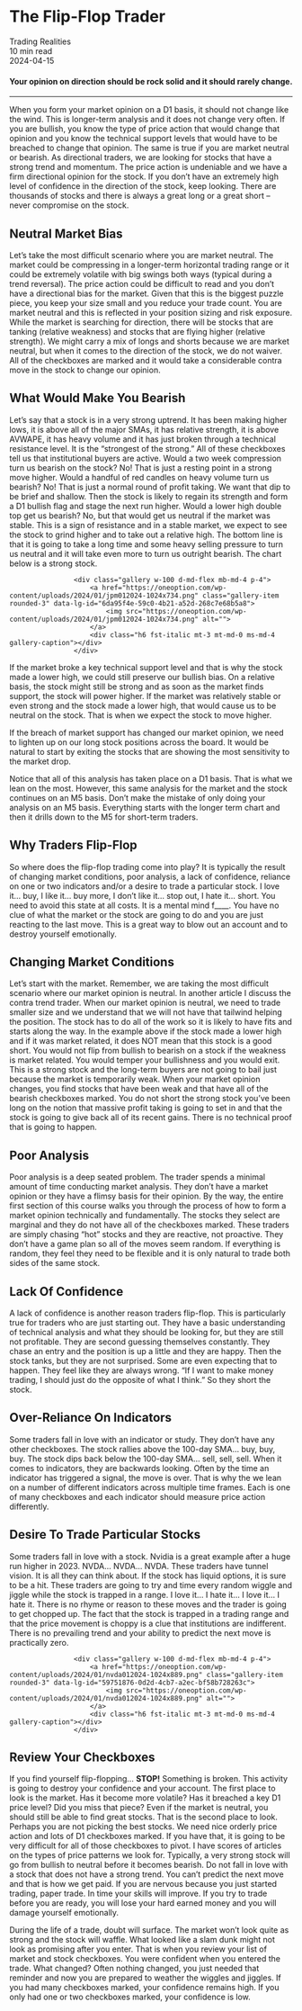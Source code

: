
<div class="bg-secondary">
<h1 class="py-5 ms-3 ms-md-4 my-0">The Flip-Flop Trader</h1>
</div>
<div class="d-flex align-items-center flex-wrap text-muted ps-3 ps-md-4 py-3 border-top border-bottom">
<div class="border-end pe-3 me-3">
<span class="badge bg-faded-primary text-primary">
Trading Realities </span>
</div>
<div class="fs-sm pe-3 border-end me-3">10 min read</div>
<div class="fs-sm">
2024-04-15 </div>
</div>
<section class="px-3 px-md-4 py-4">
<h4 class="wp-block-heading">Your opinion on direction should be rock solid and it should rarely change.</h4>
<hr class="wp-block-separator has-alpha-channel-opacity">
<p>When you form your market opinion on a D1 basis, it should not change like the wind. This is longer-term analysis and it does not change very often. If you are bullish, you know the type of price action that would change that opinion and you know the technical support levels that would have to be breached to change that opinion. The same is true if you are market neutral or bearish. As directional traders, we are looking for stocks that have a strong trend and momentum. The price action is undeniable and we have a firm directional opinion for the stock. If you don’t have an extremely high level of confidence in the direction of the stock, keep looking. There are thousands of stocks and there is always a great long or a great short – never compromise on the stock.</p>
<h2 class="wp-block-heading" id="Neutral_Market_Bias">Neutral Market Bias</h2>
<p>Let’s take the most difficult scenario where you are market neutral. The market could be compressing in a longer-term horizontal trading range or it could be extremely volatile with big swings both ways (typical during a trend reversal). The price action could be difficult to read and you don’t have a directional bias for the market. Given that this is the biggest puzzle piece, you keep your size small and you reduce your trade count. You are market neutral and this is reflected in your position sizing and risk exposure. While the market is searching for direction, there will be stocks that are tanking (relative weakness) and stocks that are flying higher (relative strength). We might carry a mix of longs and shorts because we are market neutral, but when it comes to the direction of the stock, we do not waiver. All of the checkboxes are marked and it would take a considerable contra move in the stock to change our opinion.</p>
<h2 class="wp-block-heading" id="What_Would_Make_You_Bearish">What Would Make You Bearish</h2>
<p>Let’s say that a stock is in a very strong uptrend. It has been making higher lows, it is above all of the major SMAs, it has relative strength, it is above AVWAPE, it has heavy volume and it has just broken through a technical resistance level. It is the “strongest of the strong.” All of these checkboxes tell us that institutional buyers are active. Would a two week compression turn us bearish on the stock? No! That is just a resting point in a strong move higher. Would a handful of red candles on heavy volume turn us bearish? No! That is just a normal round of profit taking. We want that dip to be brief and shallow. Then the stock is likely to regain its strength and form a D1 bullish flag and stage the next run higher. Would a lower high double top get us bearish? No, but that would get us neutral if the market was stable. This is a sign of resistance and in a stable market, we expect to see the stock to grind higher and to take out a relative high. The bottom line is that it is going to take a long time and some heavy selling pressure to turn us neutral and it will take even more to turn us outright bearish. The chart below is a strong stock. </p>

                    <div class="gallery w-100 d-md-flex mb-md-4 p-4">
                        <a href="https://oneoption.com/wp-content/uploads/2024/01/jpm012024-1024x734.png" class="gallery-item rounded-3" data-lg-id="6da95f4e-59c0-4b21-a52d-268c7e68b5a8">
                            <img src="https://oneoption.com/wp-content/uploads/2024/01/jpm012024-1024x734.png" alt="">
                        </a>
                        <div class="h6 fst-italic mt-3 mt-md-0 ms-md-4 gallery-caption"></div>
                    </div>
                
<p>If the market broke a key technical support level and that is why the stock made a lower high, we could still preserve our bullish bias. On a relative basis, the stock might still be strong and as soon as the market finds support, the stock will power higher. If the market was relatively stable or even strong and the stock made a lower high, that would cause us to be neutral on the stock. That is when we expect the stock to move higher.</p>
<p>If the breach of market support has changed our market opinion, we need to lighten up on our long stock positions across the board. It would be natural to start by exiting the stocks that are showing the most sensitivity to the market drop.</p>
<p>Notice that all of this analysis has taken place on a D1 basis. That is what we lean on the most. However, this same analysis for the market and the stock continues on an M5 basis. Don’t make the mistake of only doing your analysis on an M5 basis. Everything starts with the longer term chart and then it drills down to the M5 for short-term traders. </p>
<h2 class="wp-block-heading" id="Why_Traders_Flip_Flop">Why Traders Flip-Flop</h2>
<p>So where does the flip-flop trading come into play? It is typically the result of changing market conditions, poor analysis, a lack of confidence, reliance on one or two indicators and/or a desire to trade a particular stock. I love it… buy, I like it… buy more, I don’t like it… stop out, I hate it… short. You need to avoid this state at all costs. It is a mental mind f____. You have no clue of what the market or the stock are going to do and you are just reacting to the last move. This is a great way to blow out an account and to destroy yourself emotionally. </p>
<h2 class="wp-block-heading" id="Changing_Market_Conditions">Changing Market Conditions</h2>
<p>Let’s start with the market. Remember, we are taking the most difficult scenario where our market opinion is neutral. In another article I discuss the contra trend trader. When our market opinion is neutral, we need to trade smaller size and we understand that we will not have that tailwind helping the position. The stock has to do all of the work so it is likely to have fits and starts along the way. In the example above if the stock made a lower high and if it was market related, it does NOT mean that this stock is a good short. You would not flip from bullish to bearish on a stock if the weakness is market related. You would temper your bullishness and you would exit. This is a strong stock and the long-term buyers are not going to bail just because the market is temporarily weak. When your market opinion changes, you find stocks that have been weak and that have all of the bearish checkboxes marked. You do not short the strong stock you’ve been long on the notion that massive profit taking is going to set in and that the stock is going to give back all of its recent gains. There is no technical proof that is going to happen. </p>
<h2 class="wp-block-heading" id="Poor_Analysis">Poor Analysis</h2>
<p>Poor analysis is a deep seated problem. The trader spends a minimal amount of time conducting market analysis. They don’t have a market opinion or they have a flimsy basis for their opinion. By the way, the entire first section of this course walks you through the process of how to form a market opinion technically and fundamentally. The stocks they select are marginal and they do not have all of the checkboxes marked. These traders are simply chasing “hot” stocks and they are reactive, not proactive. They don’t have a game plan so all of the moves seem random. If everything is random, they feel they need to be flexible and it is only natural to trade both sides of the same stock. </p>
<h2 class="wp-block-heading" id="Lack_Of_Confidence">Lack Of Confidence</h2>
<p>A lack of confidence is another reason traders flip-flop. This is particularly true for traders who are just starting out. They have a basic understanding of technical analysis and what they should be looking for, but they are still not profitable. They are second guessing themselves constantly. They chase an entry and the position is up a little and they are happy. Then the stock tanks, but they are not surprised. Some are even expecting that to happen. They feel like they are always wrong. “If I want to make money trading, I should just do the opposite of what I think.” So they short the stock. </p>
<h2 class="wp-block-heading" id="Over_Reliance_On_Indicators">Over-Reliance On Indicators</h2>
<p>Some traders fall in love with an indicator or study. They don’t have any other checkboxes. The stock rallies above the 100-day SMA… buy, buy, buy. The stock dips back below the 100-day SMA… sell, sell, sell. When it comes to indicators, they are backwards looking. Often by the time an indicator has triggered a signal, the move is over. That is why the we lean on a number of different indicators across multiple time frames. Each is one of many checkboxes and each indicator should measure price action differently. </p>
<h2 class="wp-block-heading" id="Desire_To_Trade_Particular_Stocks">Desire To Trade Particular Stocks</h2>
<p>Some traders fall in love with a stock. Nvidia is a great example after a huge run higher in 2023. NVDA… NVDA… NVDA. These traders have tunnel vision. It is all they can think about. If the stock has liquid options, it is sure to be a hit. These traders are going to try and time every random wiggle and jiggle while the stock is trapped in a range. I love it… I hate it… I love it… I hate it. There is no rhyme or reason to these moves and the trader is going to get chopped up. The fact that the stock is trapped in a trading range and that the price movement is choppy is a clue that institutions are indifferent. There is no prevailing trend and your ability to predict the next move is practically zero. </p>

                    <div class="gallery w-100 d-md-flex mb-md-4 p-4">
                        <a href="https://oneoption.com/wp-content/uploads/2024/01/nvda012024-1024x889.png" class="gallery-item rounded-3" data-lg-id="59751876-0d2d-4cb7-a2ec-bf58b728263c">
                            <img src="https://oneoption.com/wp-content/uploads/2024/01/nvda012024-1024x889.png" alt="">
                        </a>
                        <div class="h6 fst-italic mt-3 mt-md-0 ms-md-4 gallery-caption"></div>
                    </div>
                
<h2 class="wp-block-heading" id="Review_Your_Checkboxes">Review Your Checkboxes</h2>
<p>If you find yourself flip-flopping… <strong>STOP!</strong> Something is broken. This activity is going to destroy your confidence and your account. The first place to look is the market. Has it become more volatile? Has it breached a key D1 price level? Did you miss that piece? Even if the market is neutral, you should still be able to find great stocks. That is the second place to look. Perhaps you are not picking the best stocks. We need nice orderly price action and lots of D1 checkboxes marked. If you have that, it is going to be very difficult for all of those checkboxes to pivot. I have scores of articles on the types of price patterns we look for. Typically, a very strong stock will go from bullish to neutral before it becomes bearish. Do not fall in love with a stock that does not have a strong trend. You can’t predict the next move and that is how we get paid. If you are nervous because you just started trading, paper trade. In time your skills will improve. If you try to trade before you are ready, you will lose your hard earned money and you will damage yourself emotionally. </p>
<p>During the life of a trade, doubt will surface. The market won’t look quite as strong and the stock will waffle. What looked like a slam dunk might not look as promising after you enter. That is when you review your list of market and stock checkboxes. You were confident when you entered the trade. What changed? Often nothing changed, you just needed that reminder and now you are prepared to weather the wiggles and jiggles. If you had many checkboxes marked, your confidence remains high. If you only had one or two checkboxes marked, your confidence is low.</p>
</section>
